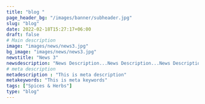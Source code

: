 ```yaml
---
title: "blog "
page_header_bg: "/images/banner/subheader.jpg"
slug: "blog"
date: 2022-02-18T15:27:17+06:00
draft: false
# Main description
image: "images/news/news3.jpg"
bg_image: "images/news/news3.jpg"
newstitle: "News 3"
newsdescription: "News Description...News Description...News Description...News Description...News Description...News Description..."
# meta description
metadescription : "This is meta description"
metakeywords: "This is meta keywords"
tags: ["Spices & Herbs"]
type: "blog"
---
```

